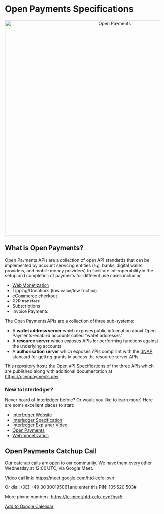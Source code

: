# Open Payments Specifications

<p align="center">
  <img src="https://raw.githubusercontent.com/interledger/open-payments/main/docs/public/img/logo.svg" width="700" alt="Open Payments">
</p>

## What is Open Payments?

Open Payments APIs are a collection of open API standards that can be implemented by account servicing entities (e.g. banks, digital wallet providers, and mobile money providers) to facilitate interoperability in the setup and completion of payments for different use cases including:

- [Web Monetization](https://webmonetization.org)
- Tipping/Donations (low value/low friction)
- eCommerce checkout
- P2P transfers
- Subscriptions
- Invoice Payments

The Open Payments APIs are a collection of three sub-systems:
- A **wallet address server** which exposes public information about Open Payments-enabled accounts called "wallet addresses"
- A **resource server** which exposes APIs for performing functions against the
underlying accounts 
- A **authorisation server** which exposes APIs compliant with the
[GNAP](https://datatracker.ietf.org/doc/html/draft-ietf-gnap-core-protocol) standard for getting grants to access the resource server
APIs

This repository hosts the Open API Specifications of the three APIs which are published along with additional documentation at
https://openpayments.dev.

### New to Interledger?

Never heard of Interledger before? Or would you like to learn more? Here are some excellent places to start:

- [Interledger Website](https://interledger.org/)
- [Interledger Specification](https://interledger.org/developers/rfcs/interledger-protocol/)
- [Interledger Explainer Video](https://twitter.com/Interledger/status/1567916000074678272)
- [Open Payments](https://openpayments.dev/)
- [Web monetization](https://webmonetization.org/)

## Open Payments Catchup Call

Our catchup calls are open to our community. We have them every other Wednesday at 12:00 UTC, via Google Meet.

Video call link: https://meet.google.com/htd-eefo-ovn

Or dial: (DE) +49 30 300195061 and enter this PIN: 105 520 503#

More phone numbers: https://tel.meet/htd-eefo-ovn?hs=5

[Add to Google Calendar](https://calendar.google.com/calendar/event?action=TEMPLATE&tmeid=MDNjYTdhYmE5MTgwNGJhMmIxYmU0YWFkMzI2NTFmMjVfMjAyNDA1MDhUMTIwMDAwWiBjX2NqMDI3Z21oc3VqazkxZXZpMjRkOXB2bXQ0QGc&tmsrc=c_cj027gmhsujk91evi24d9pvmt4%40group.calendar.google.com&scp=ALL)
